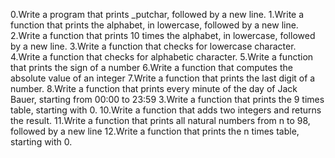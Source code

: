 0.Write a program that prints _putchar, followed by a new line.
1.Write a function that prints the alphabet, in lowercase, followed by a new line.
2.Write a function that prints 10 times the alphabet, in lowercase, followed by a new line.
3.Write a function that checks for lowercase character.
4.Write a function that checks for alphabetic character.
5.Write a function that prints the sign of a number
6.Write a function that computes the absolute value of an integer
7.Write a function that prints the last digit of a number.
8.Write a function that prints every minute of the day of Jack Bauer, starting from 00:00 to 23:59
3.Write a function that prints the 9 times table, starting with 0.
10.Write a function that adds two integers and returns the result.
11.Write a function that prints all natural numbers from n to 98, followed by a new line
12.Write a function that prints the n times table, starting with 0.
